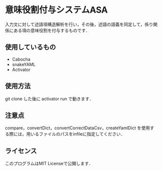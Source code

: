 意味役割付与システムASA
====
入力文に対して述語項構造解析を行い，その後，述語の語義を同定して，係り関係にある項の意味役割を付与するものです．

## 使用しているもの
- Cabocha
- snakeYAML
- Activator

## 使用方法
git clone した後に activator run で動きます．

## 注意点
compare，convertDict，convertCorrectDataCsv，createYamlDict を使用する際には，用いるファイルのパスをinfileに指定してください．

## ライセンス
このプログラムはMIT Licenseで公開します．
